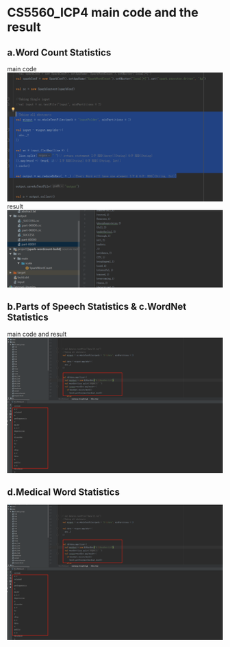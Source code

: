 # CS5560_ICP4 main code and the result
## a.Word Count Statistics
main code
![](<https://github.com/yuximao/CS5560_ICP/blob/master/document/4.11.PNG>)
result
![](<https://github.com/yuximao/CS5560_ICP/blob/master/document/4.12.PNG>)
## b.Parts of Speech Statistics & c.WordNet Statistics
main code and result
![](<https://github.com/yuximao/CS5560_ICP/blob/master/document/4.1.png>)
## d.Medical Word Statistics
![](<https://github.com/yuximao/CS5560_ICP/blob/master/document/4.1.png>)
